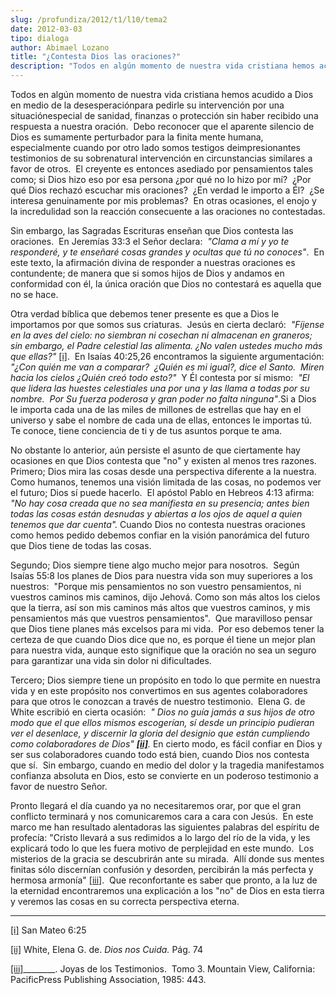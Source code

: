 ```yaml
---
slug: /profundiza/2012/t1/l10/tema2
date: 2012-03-03
tipo: dialoga
author: Abimael Lozano
title: "¿Contesta Dios las oraciones?"
description: "Todos en algún momento de nuestra vida cristiana hemos acudido a Dios en medio  de la desesperación para pedirle su intervención por una situación especial de  sanidad, finanzas o protección sin haber recibido una respuesta a nuestra  oración. Debo reconocer que el aparente si..."
---
```


Todos en algún momento de nuestra vida cristiana hemos acudido a Dios en medio de la desesperaciónpara pedirle su intervención por una situaciónespecial de sanidad, finanzas o protección sin haber recibido una respuesta a nuestra oración.  Debo reconocer que el aparente silencio de Dios es sumamente perturbador para la finita mente humana, especialmente cuando por otro lado somos testigos deimpresionantes testimonios de su sobrenatural intervención en circunstancias similares a favor de otros.  El creyente es entonces asediado por pensamientos tales como; si Dios hizo eso por esa persona ¿por qué no lo hizo por mí?  ¿Por qué Dios rechazó escuchar mis oraciones?  ¿En verdad le importo a Él?  ¿Se interesa genuinamente por mis problemas?  En otras ocasiones, el enojo y la incredulidad son la reacción consecuente a las oraciones no contestadas.

Sin embargo, las Sagradas Escrituras enseñan que Dios contesta las oraciones.  En Jeremías 33:3 el Señor declara:  _"Clama a mí y yo te responderé, y te enseñaré cosas grandes y ocultas que tú no conoces"_.  En este texto, la afirmación divina de responder a nuestras oraciones es contundente; de manera que si somos hijos de Dios y andamos en conformidad con él, la única oración que Dios no contestará es aquella que no se hace.

Otra verdad bíblica que debemos tener presente es que a Dios le importamos por que somos sus criaturas.  Jesús en cierta declaró:  _"Fíjense en la aves del cielo: no siembran ni cosechan ni almacenan en graneros; sin embargo, el Padre celestial las alimenta. ¿No valen ustedes mucho más que ellas?"_ [[i]](file:///Z:/Escritorio/shared/ES-L10-1T2012-Dialoga-Lozano.docx#_edn1 "").  En Isaías 40:25,26 encontramos la siguiente argumentación: _"¿Con quién me van a comparar?  ¿Quién es mi igual?, dice el Santo.  Miren hacia los cielos ¿Quién creó todo esto?"_  Y Él contesta por sí mismo:  _"El que lidera las huestes celestiales una por una y las llama a todas por su nombre.  Por Su fuerza poderosa y gran poder no falta ninguna"_.Si a Dios le importa cada una de las miles de millones de estrellas que hay en el universo y sabe el nombre de cada una de ellas, entonces le importas tú.  Te conoce, tiene conciencia de ti y de tus asuntos porque te ama.

No obstante lo anterior, aún persiste el asunto de que ciertamente hay ocasiones en que Dios contesta que "no" y existen al menos tres razones. Primero; Dios mira las cosas desde una perspectiva diferente a la nuestra.  Como humanos, tenemos una visión limitada de las cosas, no podemos ver el futuro; Dios sí puede hacerlo.  El apóstol Pablo en Hebreos 4:13 afirma: _"No hay cosa creada que no sea manifiesta en su presencia; antes bien todas las cosas están desnudas y abiertas a los ojos de aquel a quien tenemos que dar cuenta"._ Cuando Dios no contesta nuestras oraciones como hemos pedido debemos confiar en la visión panorámica del futuro que Dios tiene de todas las cosas.

Segundo; Dios siempre tiene algo mucho mejor para nosotros.  Según Isaías 55:8 los planes de Dios para nuestra vida son muy superiores a los nuestros:  "Porque mis pensamientos no son vuestro pensamientos, ni vuestros caminos mis caminos, dijo Jehová. Como son más altos los cielos que la tierra, así son mis caminos más altos que vuestros caminos, y mis pensamientos más que vuestros pensamientos".  Que maravilloso pensar que Dios tiene planes más excelsos para mi vida.  Por eso debemos tener la certeza de que cuando Dios dice que no, es porque él tiene un mejor plan para nuestra vida, aunque esto signifique que la oración no sea un seguro para garantizar una vida sin dolor ni dificultades.

Tercero; Dios siempre tiene un propósito en todo lo que permite en nuestra vida y en este propósito nos convertimos en sus agentes colaboradores para que otros le conozcan a través de nuestro testimonio.  Elena G. de White escribió en cierta ocasión:  _"_ _Dios no guía jamás a sus hijos de otro modo que el que ellos mismos escogerían, sí desde un principio pudieran ver el desenlace, y discernir la gloria del designio que están cumpliendo como colaboradores de Dios" [**[ii]**](file:///Z:/Escritorio/shared/ES-L10-1T2012-Dialoga-Lozano.docx#_edn2 "")._ En cierto modo, es fácil confiar en Dios y ser sus colaboradores cuando todo está bien, cuando Dios nos contesta que sí.  Sin embargo, cuando en medio del dolor y la tragedia manifestamos confianza absoluta en Dios, esto se convierte en un poderoso testimonio a favor de nuestro Señor.

Pronto llegará el día cuando ya no necesitaremos orar, por que el gran conflicto terminará y nos comunicaremos cara a cara con Jesús.  En este marco me han resultado alentadoras las siguientes palabras del espíritu de profecía: "Cristo llevará a sus redimidos a lo largo del río de la vida, y les explicará todo lo que les fuera motivo de perplejidad en este mundo.  Los misterios de la gracia se descubrirán ante su mirada.  Allí donde sus mentes finitas sólo discernían confusión y desorden, percibirán la más perfecta y hermosa armonía" [[iii]](file:///Z:/Escritorio/shared/ES-L10-1T2012-Dialoga-Lozano.docx#_edn3 "").  Que reconfortante es saber que pronto, a la luz de la eternidad encontraremos una explicación a los "no" de Dios en esta tierra y veremos las cosas en su correcta perspectiva eterna.

* * *

[[i]](file:///Z:/Escritorio/shared/ES-L10-1T2012-Dialoga-Lozano.docx#_ednref1 "") San Mateo 6:25

[[ii]](file:///Z:/Escritorio/shared/ES-L10-1T2012-Dialoga-Lozano.docx#_ednref2 "") White, Elena G. de. _Dios nos Cuida._ Pág. 74

[[iii]](file:///Z:/Escritorio/shared/ES-L10-1T2012-Dialoga-Lozano.docx#_ednref3 "")\_\_\_\_\_\_\_\_. Joyas de los Testimonios.  Tomo 3. Mountain View, California: PacificPress Publishing Association, 1985: 443.
